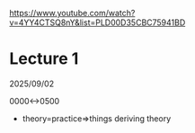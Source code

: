https://www.youtube.com/watch?v=4YY4CTSQ8nY&list=PLD00D35CBC75941BD

# Lecture 1

2025/09/02

0000<->0500

- theory=practice=>things deriving theory
